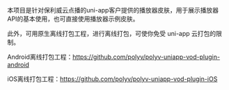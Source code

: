 本项目是针对保利威云点播的uni-app客户提供的播放器皮肤，用于展示播放器API的基本使用，也可直接使用播放器示例皮肤。

此外，可用原生离线打包工程，进行离线打包，可使你免受 uni-app 云打包的限制。

Android离线打包工程：https://github.com/polyv/polyv-uniapp-vod-plugin-android

iOS离线打包工程：https://github.com/polyv/polyv-uniapp-vod-plugin-iOS
